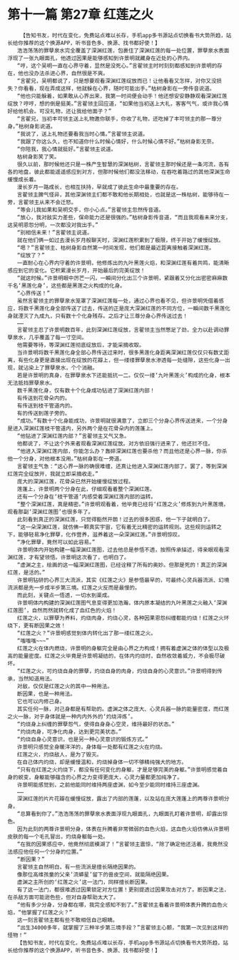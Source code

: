 # 第十一篇 第27章 红莲之火
        【告知书友，时代在变化，免费站点难以长存，手机app多书源站点切换看书大势所趋，站长给你推荐的这个换源APP，听书音色多、换源、找书都好使！】
       浩浩荡荡的罪孽泉水完全覆盖了深渊红莲，包裹住了深渊红莲的每一处位置，罪孽泉水表面浮现了一张九眼面孔，他透过因果是能够感知到许景明就藏身在近处的心界内。
       “哼，这个吴明一直在心界守着，显然是没死心。”言翟领主时时刻刻都感知到许景明的存在，他也没办法杀进心界，自然很是不爽。
       “言翟兄，吴明都说了，只是想要观看深渊红莲绽放而已！让他看看又怎样，对你又没损失？你看看，现在弄成这样，他就躲在心界，随时可能出手。”枯树身影在一旁传音说道。
       “他也只能躲着，如果敢从心界出来，我第一时间便会动手！他还想安安静静观看深渊红莲绽放？哼哼，想的倒是挺美。”言翟领主回应道，“如果他当初送上大礼，客客气气，或许我心情好给他机会。可没礼物，还让我给他面子？”
       “言翟兄，当初丰可领主送上礼物邀你联手，你收了礼物，还吃掉了丰可领主的那一尊分身。”枯树身影说道。
       “我说了，送上礼物还要看我当时心情。”言翟领主说道。
       “我跟了你这么久，也不知道你什么时候心情好，什么时候心情不好。”枯树身影无奈。
       “你陪我，我心情就挺好。”言翟领主说道。
       枯树身影笑了笑。
       很久以前，那时候他还只是一株产生智慧的深渊枯树，言翟领主那时候还是一条河流，各有各的地盘，彼此都能遥遥感应到对方，但那时候他们都没法移动，在吞吃着路过的其他深渊生命缓慢成长着。
       漫长岁月一路成长，也相互扶持，早就成了彼此生命中最重要的存在。
       言翟领主脾气怪异，其他深渊领主们都不敢和他长期相处，也就是这一株枯树，能够待在一旁，言翟领主从来不会迁怒。
       “等会儿我如果和吴明交手，你小心点。”言翟领主忽然传音道。
       “放心，我对敌实力差些，保命能力还是很强的。”枯树身影传音道，“而且我观看未来分支，这吴明恩怨分明，一次都没对我出手。”
       “别相信未来！”言翟领主说道。
       就在他们俩一如过去漫长岁月般聊天时，深渊红莲积累到了极限，终于开始了缓慢绽放。
       “嗯？”言翟领主、枯树身影自然第一时间发现，他们都是最近距离接触着深渊红莲。
       “绽放了？”
       一直耐心在心界内守着的许景明，他修炼出的九叶黑莲火焰，和深渊红莲有着共鸣，能清晰感应到它的变化。它积累漫长岁月，开始最后的完美绽放！
       “就这时候。”许景明眼中厉芒一闪，一瞬间分化出三个许景明，紧跟着又分化出密密麻麻数千名‘黑莲化身’，这些都是黑莲之火构成的化身。
       “心界传送！”
       虽然言翟领主的罪孽泉水笼罩了深渊红莲每一处，通过心界也看不见，但许景明凭借着感应，将数千黑莲化身全部传送了过去，传送的正是庞大深渊红莲的不同方位，一瞬间数千黑莲化身就湮灭了九成九，只有数十个化身残存。之后才让三尊分身心界传送过去！
       ……
       言翟领主忍了许景明数百年，此刻深渊红莲绽放，言翟领主当然憋足了劲，全力以赴调动罪孽泉水，几乎覆盖了每一寸空间。
       他需要等待，等深渊红莲彻底绽放后，才能采摘收取。
       当许景明将数千黑莲化身全部心界传送过来时，很多黑莲化身距离深渊红莲仅仅只有数丈距离，有些化身更是直接出现在绽放的花瓣上，但一缕缕罪孽泉水渗透每一处缝隙，这些化身一出现，就沾染上了罪孽泉水，个个消融。
       若是许景明的真身，在罪孽泉水下还能抵抗一二。仅仅一缕‘九叶黑莲火’构成的化身，根本无法抵挡罪孽泉水。
       数千黑莲化身，仅有数十个化身成功钻进了深渊红莲内部！
       有传送到花骨朵内的。
       有传送到枝干管道内的。
       有的传送到莲子旁的。
       “成功。”有数十个化身能成功，许景明就很满意了，立即三个分身心界传送进来，一个分身是进入深渊红莲枝干管道内，另外两个是在花骨朵内的莲蓬上。
       “他钻进了深渊红莲内部？”言翟领主又气又急。
       他都说了，不让这个外来者观看深渊红莲绽放。对方依旧强行进来了，他还拦不住。
       “他进入深渊红莲内部，你能怎么办？轰碎深渊红莲也要杀他？而且他还是心界一脉，你杀他一个分身，对他根本没用。”枯树身影在一旁道。
       言翟领主气急：“这心界一脉的确很难缠，还真让他进入深渊红莲内部了。罢了，等到深渊红莲完全绽放开，我就立即采摘收走。”
       庞大的深渊红莲，花骨朵已然开始缓慢绽放过程。
       莲蓬上，许景明两个分身在此，仔细观看着整个深渊红莲。
       还有一个分身在‘枝干管道’内感受着深渊红莲内部的运转。
       “整个深渊红莲，真是精密。”许景明观看着，他毕竟已经将‘红莲之火’修炼到九叶黑莲境，观看那副‘深渊红莲图’也很多年了。
       此刻看到真正的深渊红莲，只觉得豁然开朗！过去的很多困惑，他一下子就明白了。
       “这一朵深渊红莲，就仿佛一颗真实宇宙，它有着无比精密的运转规则。这些规则运转之下，能够轻易净化罪孽，化作营养，滋养着这一朵深渊红莲。”许景明惊叹。
       “净化罪孽，竟然可以如此容易。”
       许景明体内开始构建一幅深渊红莲图，过去他总是参悟不透，按照传承描述，得亲眼观看深渊红莲，才有望领悟。许景明这次看了，也明白了。
       “虚渊之主，绘画的这一幅深渊红莲图，已经诠释了所有的奥妙。但那是死的！真正的深渊红莲，是活的。”
       许景明钻研的心界三大流派，其实《红莲之火》是参悟最早的，可最终心灵兵器流派、幻境流派都是先一步成半步第三境。红莲之火反而是最慢的。
       而此刻，关键点一悟透，一切水到渠成。
       许景明体内构建的深渊红莲图气息变得更加浩瀚，体内原本凝结的九叶黑莲之火融入‘深渊红莲图’，自然而然就转化成了血红色的火焰！
       红莲之火，以罪孽为养料，灼烧肉身，灼烧心灵，各种因果恩怨纠缠都能灼烧！红莲之火环绕下，更有断因果之效！
       “红莲之火？”许景明感觉到体内转化出了那一缕红莲之火。
       “嗤嗤嗤~~~”
       红莲之火在体内燃烧，许景明的身躯完全是由心界之力构成！拥有着虚渊之体的体型以及极高的能量密度。红莲之火毕竟是许景明凝结的，在体内灼烧时，自然收敛着威力，不会极尽破坏。
       “红莲之火，可灼烧自身的罪孽，灼烧自身的肉身，灼烧自身的心灵意识。”许景明得到传承，当然知道用法。
       对敌，仅仅是红莲之火的其中一种用法。
       断因果，也是一种用法。
       它也可以内修己身。
       其实任何一脉，对己身都是有帮助的。虚渊之体之庞大、心灵兵器一脉的能量密度，而红莲之火一脉，对于身体就是一种内内外外的‘灼烧淬炼’。
       “灼烧身上纠缠的罪孽怨气，使得自身身心空灵，维持最好的状态。”
       “灼烧肉身，可净化肉身，达到更完美状态。”
       “灼烧自身心灵意识，也是另一种心灵意识的锻炼方式。”
       许景明只感觉全身暖洋洋的，身体每一处都有红莲之火在灼烧。
       红莲之火，灼烧敌人，是为了毁灭。
       在自己体内灼烧，却是缓慢温和，灼烧掉身体一切不够精纯强大的地方。
       “只有在红莲之火灼烧下，都没有任何变化的身躯，才是足够完美的身躯。”许景明感觉着自身的蜕变，身躯能够蕴含的心界之力变得更庞大，心灵力量都更加纯净了。
       许景明能感觉到，之前他能同时维持两座虚渊，如今至少能同时维持三座虚渊。
       ……
       深渊红莲的片片花瓣在缓慢绽放，露出了内部的莲蓬，以及站在庞大莲蓬上的两尊许景明分身。
       “总算看到你了。”浩浩荡荡的罪孽泉水表面浮现九眼面孔，九眼面孔盯着许景明，却露出惊色。
       因为此刻的两尊许景明分身，体表在升腾着非常微弱的血色火焰，这血色火焰仿佛从许景明皮肤的每一个毛孔冒出，灼烧身躯每一处。
       “在我的因果感应中，他竟然彻底模湖了！”言翟领主震惊，“除了确定他还活着，我竟然没法感应他任何一个分身的位置。”
       “断因果？”
       言翟领主自然明白，有一些流派是擅长隔绝因果的。
       像那位高维孩童的父亲‘流蟒星’留下的兽皮空间，就能隔绝因果。
       虚渊之主所创的‘红莲之火’这一法门，同样擅长断因果。
       有了这一法门，都很难透过因果锁定对方位置！更别提透过因果攻击对方了。断因果之法，在杀敌方面可能逊色些，但对自身帮助太大了。
       “他有多少分身，分身都在哪，我完全感知不到了。”言翟领主看着许景明体表升腾的血色火焰，“他掌握了红莲之火？”
       这一刻言翟领主都有些不敢相信自己眼睛。
       “出生34000多年，就掌握了三种半步第三境手段？”言翟领主心颤，“我第一次见到这样的怪物！”
       【告知书友，时代在变化，免费站点难以长存，手机app多书源站点切换看书大势所趋，站长给你推荐的这个换源APP，听书音色多、换源、找书都好使！】